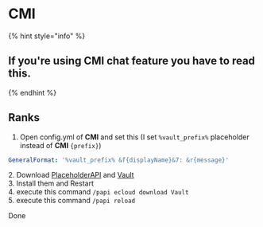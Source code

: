 # CMI

{% hint style="info" %}
## If you're using CMI chat feature you have to read this.
{% endhint %}

## Ranks

1. Open config.yml of **CMI** and set this (I set `%vault_prefix%` placeholder instead of **CMI** `{prefix}`)

```yaml
GeneralFormat: '%vault_prefix% &f{displayName}&7: &r{message}'
```

2\. Download [PlaceholderAPI](https://www.spigotmc.org/resources/placeholderapi.6245/) and [Vault](https://github.com/MilkBowl/Vault/releases/latest)\
3\. Install them and Restart\
4\. execute this command  `/papi ecloud download Vault`\
5\. execute this command `/papi reload`

Done
